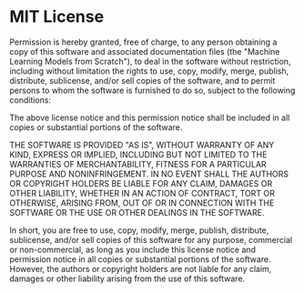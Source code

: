 # MIT License

Permission is hereby granted, free of charge, to any person obtaining a copy of this software and associated documentation files (the "Machine Learning Models from Scratch"), to deal in the software without restriction, including without limitation the rights to use, copy, modify, merge, publish, distribute, sublicense, and/or sell copies of the software, and to permit persons to whom the software is furnished to do so, subject to the following conditions:

The above license notice and this permission notice shall be included in all copies or substantial portions of the software.

THE SOFTWARE IS PROVIDED "AS IS", WITHOUT WARRANTY OF ANY KIND, EXPRESS OR IMPLIED, INCLUDING BUT NOT LIMITED TO THE WARRANTIES OF MERCHANTABILITY, FITNESS FOR A PARTICULAR PURPOSE AND NONINFRINGEMENT. IN NO EVENT SHALL THE AUTHORS OR COPYRIGHT HOLDERS BE LIABLE FOR ANY CLAIM, DAMAGES OR OTHER LIABILITY, WHETHER IN AN ACTION OF CONTRACT, TORT OR OTHERWISE, ARISING FROM, OUT OF OR IN CONNECTION WITH THE SOFTWARE OR THE USE OR OTHER DEALINGS IN THE SOFTWARE.

In short, you are free to use, copy, modify, merge, publish, distribute, sublicense, and/or sell copies of this software for any purpose, commercial or non-commercial, as long as you include this license notice and permission notice in all copies or substantial portions of the software. However, the authors or copyright holders are not liable for any claim, damages or other liability arising from the use of this software.
